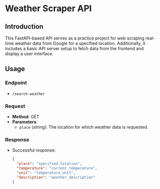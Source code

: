 # Weather Scraper API

## Introduction
This FastAPI-based API serves as a practice project for web scraping real-time weather data from Google for a specified location. Additionally, it includes a basic API server setup to fetch data from the frontend and display a user interface.

## Usage
### Endpoint
- `/search-weather`

### Request
- **Method**: GET
- **Parameters**:
  - `place` (string): The location for which weather data is requested.

### Response
- Successful response:
  ```json
  {
    "place": "specified_location",
    "temperature": "current_temperature",
    "unit": "temperature_unit",
    "description": "weather_description"
  }
